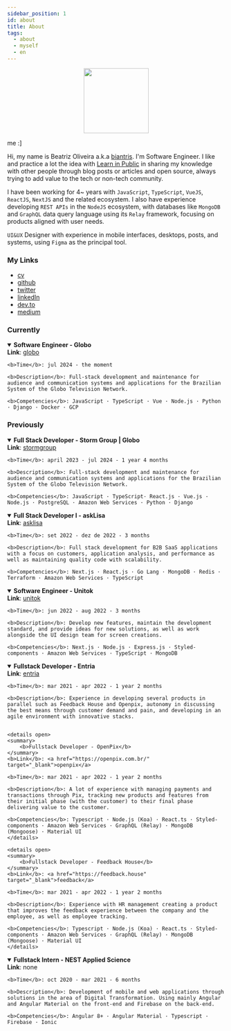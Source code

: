 ```yaml
---
sidebar_position: 1
id: about
title: About
tags:
  - about
  - myself
  - en
---
```


<p align="center">
    <img width="150" src="../img/me.png" />
    <p>me :]</p>
</p>

Hi, my name is Beatriz Oliveira a.k.a [biantris](https://twitter.com/biantris_). I'm Software Engineer. I like
and practice a lot the idea with [Learn in Public](https://www.swyx.io/learn-in-public/) in sharing my
knowledge with other people through blog posts or articles and open source, always trying to add value to the tech or non-tech community.

I have been working for 4~ years with `JavaScript`, `TypeScript`, `VueJS`, `ReactJS`, `NextJS` and the related ecosystem. I also have experience developing `REST APIs` in the `NodeJS` ecosystem, with databases like `MongoDB` and `GraphQL` data query language using its `Relay` framework, focusing on products aligned with user needs.

`UI&UX` Designer with experience in mobile interfaces, desktops, posts, and systems, using `Figma` as the principal tool.

### My Links

- [cv](https://www.cvkeep.com/cv/266e7beb0afd30a7b2199fd713d7684b)
- [github](https://github.com/biantris)
- [twitter](https://twitter.com/biantris_)
- [linkedIn](https://www.linkedin.com/in/biantris/)
- [dev.to](https://dev.to/beatrizoliveira)
- [medium](https://medium.com/@beatrizoliveiraa)

### Currently

<details open>
    <summary>
        <b>Software Engineer - Globo </b>
    </summary>
    <b>Link</b>: <a href="https://www.linkedin.com/company/globo/" target="_blank">globo</a>
    
    <b>Time</b>: jul 2024 - the moment
    
    <b>Description</b>: Full-stack development and maintenance for audience and communication systems and applications for the Brazilian System of the Globo Television Network.
    
    <b>Competencies</b>: JavaScript · TypeScript · Vue · Node.js · Python · Django · Docker · GCP 
</details>

### Previously

<details open>
    <summary>
        <b>Full Stack Developer - Storm Group | Globo </b>
    </summary>
    <b>Link</b>: <a href="https://stormgroup.com.br/" target="_blank">stormgroup</a>
    
    <b>Time</b>: april 2023 - jul 2024 - 1 year 4 months
    
    <b>Description</b>: Full-stack development and maintenance for audience and communication systems and applications for the Brazilian System of the Globo Television Network.
    
    <b>Competencies</b>: JavaScript · TypeScript· React.js · Vue.js · Node.js · PostgreSQL · Amazon Web Services · Python · Django
</details>

<details open>
    <summary>
        <b>Full Stack Developer I - askLisa</b>
    </summary>
    <b>Link</b>: <a href="https://www.asklisa.com.br/" target="_blank">asklisa</a>
    
    <b>Time</b>: set 2022 - dez de 2022 - 3 months
    
    <b>Description</b>: Full stack development for B2B SaaS applications with a focus on customers, application analysis, and performance as well as maintaining quality code with scalability.
    
    <b>Competencies</b>: Next.js · React.js · Go Lang · MongoDB · Redis · Terraform · Amazon Web Services · TypeScript
</details>

<details open>
    <summary>
        <b>Software Engineer - Unitok</b>
    </summary>
    <b>Link</b>: <a href="https://www.unitok.com/" target="_blank">unitok</a>
    
    <b>Time</b>: jun 2022 - aug 2022 - 3 months
    
    <b>Description</b>: Develop new features, maintain the development standard, and provide ideas for new solutions, as well as work alongside the UI design team for screen creations.
    
    <b>Competencies</b>: Next.js · Node.js · Express.js · Styled-components · Amazon Web Services · TypeScript · MongoDB
</details>

<details open>
    <summary>
        <b>Fullstack Developer - Entria</b>
    </summary>
    <b>Link</b>: <a href="https://entria.com.br/" target="_blank">entria</a>
    
    <b>Time</b>: mar 2021 - apr 2022 - 1 year 2 months
    
    <b>Description</b>: Experience in developing several products in parallel such as Feedback House and Openpix, autonomy in discussing the best means through customer demand and pain, and developing in an agile environment with innovative stacks.
    
    
    <details open>
    <summary>
        <b>Fullstack Developer - OpenPix</b>
    </summary> 
    <b>Link</b>: <a href="https://openpix.com.br/" target="_blank">openpix</a>
    
    <b>Time</b>: mar 2021 - apr 2022 - 1 year 2 months
    
    <b>Description</b>: A lot of experience with managing payments and transactions through Pix, tracking new products and features from their initial phase (with the customer) to their final phase delivering value to the customer. 
    
    <b>Competencies</b>: Typescript · Node.js (Koa) · React.ts · Styled-components · Amazon Web Services · GraphQL (Relay) · MongoDB (Mongoose) · Material UI
    </details>
    
    <details open>
    <summary>
        <b>Fullstack Developer - Feedback House</b>
    </summary> 
    <b>Link</b>: <a href="https://feedback.house" target="_blank">feedback</a>
    
    <b>Time</b>: mar 2021 - apr 2022 - 1 year 2 months
    
    <b>Description</b>: Experience with HR management creating a product that improves the feedback experience between the company and the employee, as well as employee tracking.
    
    <b>Competencies</b>: Typescript · Node.js (Koa) · React.ts · Styled-components · Amazon Web Services · GraphQL (Relay) · MongoDB (Mongoose) · Material UI
    </details>
</details>

<details open>
    <summary>
        <b> Fullstack Intern - NEST Applied Science</b>
    </summary>
    <b>Link</b>: none
    
    <b>Time</b>: oct 2020 - mar 2021 - 6 months
    
    <b>Description</b>: Development of mobile and web applications through solutions in the area of Digital Transformation. Using mainly Angular and Angular Material on the front-end and Firebase on the back-end.
    
    <b>Competencies</b>: Angular 8+ · Angular Material · Typescript · Firebase · Ionic
</details>
